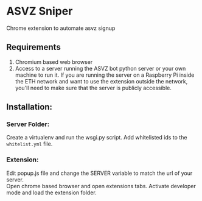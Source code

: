 # ASVZ Sniper

Chrome extension to automate asvz signup

## Requirements
1. Chromium based web browser
2. Access to a server running the ASVZ bot python server or your own machine to run it. If you are running the server on a Raspberry Pi inside the ETH network and want to use the extension outside the network, you'll need to make sure that the server is publicly accessible. 

## Installation:
### Server Folder:

Create a virtualenv and run the wsgi.py script. Add whitelisted ids to the `whitelist.yml` file.

### Extension:
Edit popup.js file and change the SERVER variable to match the url of your server.  
Open chrome based browser and open extensions tabs. Activate developer mode and load the extension folder. 
